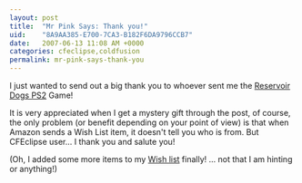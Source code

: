 ```yaml
---
layout: post
title:  "Mr Pink Says: Thank you!"
uid:	"8A9AA385-E700-7CA3-B182F6DA9796CCB7"
date:   2007-06-13 11:08 AM +0000
categories: cfeclipse,coldfusion
permalink: mr-pink-says-thank-you
---
```

I just wanted to send out a big thank you to whoever sent me the <a href="http://www.amazon.co.uk/Eidos-Reservoir-Dogs-PS2/dp/B000197Z5S/ref=pd_bbs_sr_4/203-9241999-0683963?ie=UTF8&s=videogames&qid=1181730538&sr=8-4">Reservoir Dogs PS2</a> Game! 

It is very appreciated when I get a mystery gift through the post, of course, the only problem (or benefit depending on your point of view) is that when Amazon sends a Wish List item, it doesn't tell you who is from. But CFEclipse user... I thank you and salute you!

(Oh, I added some more items to my <a href="http://www.amazon.co.uk/gp/registry/622WQR01XXWO">Wish list</a> finally! ... not that I am hinting or anything!)